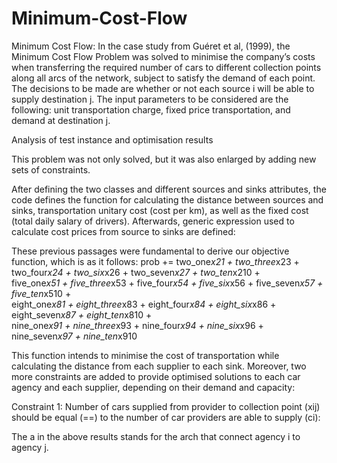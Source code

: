 # Minimum-Cost-Flow
Minimum Cost Flow: In the case study from Guéret et al, (1999), the Minimum Cost Flow Problem was solved to minimise the company’s costs when transferring the required number of cars to different collection points along all arcs of the network, subject to satisfy the demand of each point. The decisions to be made are whether or not each source i will be able to supply destination j. The input parameters to be considered are the following: unit transportation charge, fixed price transportation, and demand at destination j.

Analysis of test instance and optimisation results 

This problem was not only solved, but it was also enlarged by adding new sets of constraints.

After defining the two classes and different sources and sinks attributes, the code defines the function for calculating the distance between sources and sinks, transportation unitary cost (cost per km), as well as the fixed cost (total daily salary of drivers). Afterwards,  generic expression used to calculate cost prices from source to sinks are defined:

These previous passages were fundamental to derive our objective function, which is as it follows:
prob += two_one*x21 + two_three*x23 + two_four*x24 + two_six*x26 + two_seven*x27 + two_ten*x210 + \
five_one*x51 + five_three*x53 + five_four*x54 + five_six*x56 + five_seven*x57 + five_ten*x510 + \
eight_one*x81 + eight_three*x83 + eight_four*x84 + eight_six*x86 + eight_seven*x87 + eight_ten*x810 + \
nine_one*x91 + nine_three*x93 + nine_four*x94 + nine_six*x96 + nine_seven*x97 + nine_ten*x910

This function intends to minimise the cost of transportation while calculating the distance from each supplier to each sink. Moreover, two more constraints are added to provide optimised solutions to each car agency and each supplier, depending on their demand and capacity:

Constraint 1: Number of cars supplied from provider to collection point (xij) should be equal (==) to the number of car providers are able to supply (ci):


The a in the above results stands for the arch that connect agency i to agency j.
